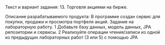 Текст и вариант задания:
13. Торговля акциями на бирже.

Описание разрабатываемого продукта:
В программе создан сервис для покупки, продажи и просмотра портфеля акций.
Задание на лабораторную работу.
1 Добавьте базу данных, модель данных, JPA репозитории и сервисы.
2 Реализуйте операции чтения/записи из одной из предыдущих лабораторных работ (3
или 5) с помощью JPA

 
